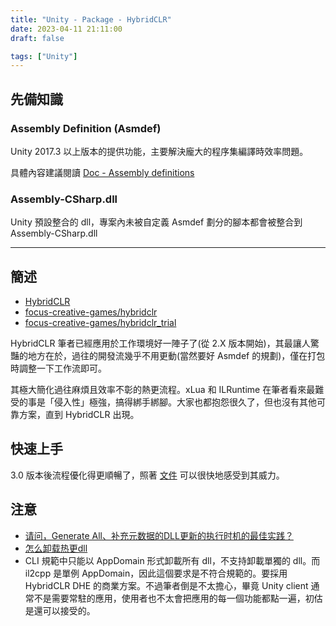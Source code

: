 ```yaml
---
title: "Unity - Package - HybridCLR"
date: 2023-04-11 21:11:00
draft: false

tags: ["Unity"]
---
```


## 先備知識

### Assembly Definition (Asmdef)
Unity 2017.3 以上版本的提供功能，主要解決龐大的程序集編譯時效率問題。

具體內容建議閱讀 [Doc - Assembly definitions](https://docs.unity3d.com/Manual/ScriptCompilationAssemblyDefinitionFiles.html)

### Assembly-CSharp.dll
Unity 預設整合的 dll，專案內未被自定義 Asmdef 劃分的腳本都會被整合到 Assembly-CSharp.dll

---

## 簡述
- [HybridCLR](https://hybridclr.doc.code-philosophy.com/)
- [focus-creative-games/hybridclr](https://github.com/focus-creative-games/hybridclr)
- [focus-creative-games/hybridclr_trial](https://github.com/focus-creative-games/hybridclr_trial)

HybridCLR 筆者已經應用於工作環境好一陣子了(從 2.X 版本開始)，其最讓人驚豔的地方在於，過往的開發流幾乎不用更動(當然要好 Asmdef 的規劃)，僅在打包時調整一下工作流即可。

其極大簡化過往麻煩且效率不彰的熱更流程。xLua 和 ILRuntime 在筆者看來最難受的事是「侵入性」極強，搞得綁手綁腳。大家也都抱怨很久了，但也沒有其他可靠方案，直到 HybridCLR 出現。

## 快速上手
3.0 版本後流程優化得更順暢了，照著 [文件](https://hybridclr.doc.code-philosophy.com/#/beginner/quickstart) 可以很快地感受到其威力。

## 注意
- [请问，Generate All、补充元数据的DLL更新的执行时机的最佳实践？](https://github.com/focus-creative-games/hybridclr/issues/57)
- [怎么卸载热更dll](https://github.com/focus-creative-games/hybridclr/issues/19)
- CLI 規範中只能以 AppDomain 形式卸載所有 dll，不支持卸載單獨的 dll。而 il2cpp 是單例 AppDomain，因此這個要求是不符合規範的。要採用 HybridCLR DHE 的商業方案。不過筆者倒是不太擔心，畢竟 Unity client 通常不是需要常駐的應用，使用者也不太會把應用的每一個功能都點一遍，初估是還可以接受的。